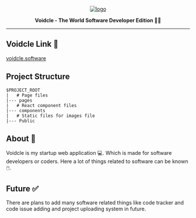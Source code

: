 <a href="https://voidcle.software"><p align="center">
![logo](https://user-images.githubusercontent.com/94834060/210203172-73854d12-4308-41de-b95f-21905fb23313.png)
</p></a>

<p align="center">
  <strong>Voidcle - The World Software Developer Edition  👨‍💻</strong>
</p>

---

## Voidcle Link 🔗
[voidcle.software](https://voidcle.software)

## Project Structure
```
$PROJECT_ROOT
|   # Page files
|--- pages
|   # React component files
|--- components
|   # Static files for images file
|--- Public
```

## About 👋
Voidcle is my startup web application 💻. Which is made for software developers or coders. Here a lot of things related to software can be known 🖱️.

## Future ✅
There are plans to add many software related things like code tracker and code issue adding and project uploading system in future.
